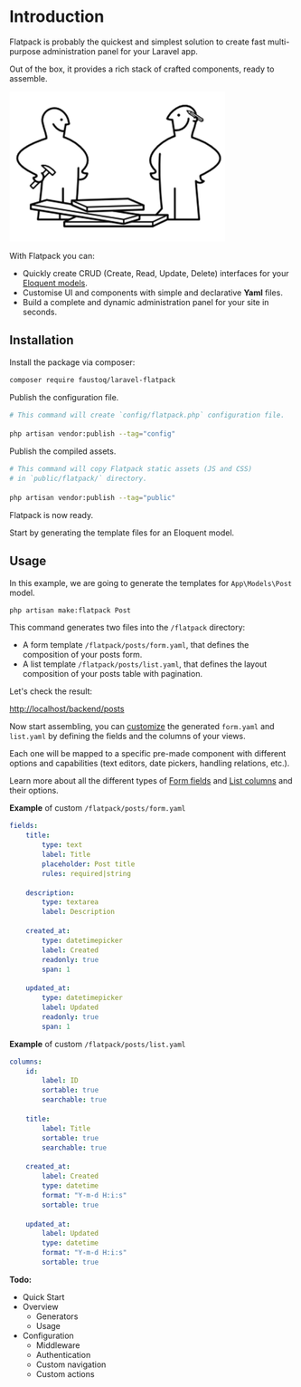 # Introduction

Flatpack is probably the quickest and simplest solution to create fast multi-purpose administration panel for your Laravel app.

Out of the box, it provides a rich stack of crafted components, ready to assemble.

![Hej](./assemble.png)

With Flatpack you can:

-   Quickly create CRUD (Create, Read, Update, Delete) interfaces for your [Eloquent models](https://laravel.com/docs/8.x/eloquent).
-   Customise UI and components with simple and declarative **Yaml** files.
-   Build a complete and dynamic administration panel for your site in seconds.

## Installation

Install the package via composer:

```sh
composer require faustoq/laravel-flatpack
```

Publish the configuration file.

```sh
# This command will create `config/flatpack.php` configuration file.

php artisan vendor:publish --tag="config"
```

Publish the compiled assets.

```sh
# This command will copy Flatpack static assets (JS and CSS)
# in `public/flatpack/` directory.

php artisan vendor:publish --tag="public"
```

Flatpack is now ready.

Start by generating the template files for an Eloquent model.

## Usage

In this example, we are going to generate the templates for `App\Models\Post` model.

```sh
php artisan make:flatpack Post
```

This command generates two files into the `/flatpack` directory:

-   A form template `/flatpack/posts/form.yaml`, that defines the composition of your posts form.
-   A list template `/flatpack/posts/list.yaml`, that defines the layout composition of your posts table with pagination.

Let's check the result:

[http://localhost/backend/posts](http://localhost/backend/posts)

Now start assembling, you can [customize](/reference/) the generated `form.yaml` and `list.yaml` by defining the fields and the columns of your views.

Each one will be mapped to a specific pre-made component with different options and capabilities (text editors, date pickers, handling relations, etc.).

Learn more about all the different types of [Form fields](/reference/form-fields) and [List columns](/reference/table-columns) and their options.

**Example** of custom `/flatpack/posts/form.yaml`

```yaml
fields:
    title:
        type: text
        label: Title
        placeholder: Post title
        rules: required|string

    description:
        type: textarea
        label: Description

    created_at:
        type: datetimepicker
        label: Created
        readonly: true
        span: 1

    updated_at:
        type: datetimepicker
        label: Updated
        readonly: true
        span: 1
```

**Example** of custom `/flatpack/posts/list.yaml`

```yaml
columns:
    id:
        label: ID
        sortable: true
        searchable: true

    title:
        label: Title
        sortable: true
        searchable: true

    created_at:
        label: Created
        type: datetime
        format: "Y-m-d H:i:s"
        sortable: true

    updated_at:
        label: Updated
        type: datetime
        format: "Y-m-d H:i:s"
        sortable: true
```

**Todo:**

-   Quick Start
-   Overview
    -   Generators
    -   Usage
-   Configuration
    -   Middleware
    -   Authentication
    -   Custom navigation
    -   Custom actions
